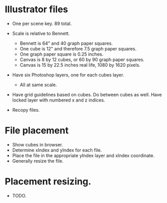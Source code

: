 # Illustrator files

* One per scene key. 89 total.
* Scale is relative to Bennett.
    * Bennett is 64" and 40 graph paper squares.
    * One cube is 12" and therefore 7.5 graph paper squares.
    * One graph paper square is 0.25 inches.
    * Canvas is 8 by 12 cubes, or 60 by 90 graph paper squares.
    * Canvas is 15 by 22.5 inches real life, 1080 by 1620 pixels.
* Have six Photoshop layers, one for each cubes layer.
    * All at same scale.

* Have grid guidelines based on cubes. Do between cubes as well. Have locked layer with numbered x and z indices.
* Recopy files.

# File placement

* Show cubes in browser.
* Determine xIndex and yIndex for each file.
* Place the file in the appropriate yIndex layer and xIndex coordinate.
* Generally resize the file.

# Placement resizing.

* TODO.